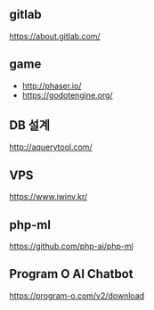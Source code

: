 gitlab
-
https://about.gitlab.com/

game
-
- http://phaser.io/
- https://godotengine.org/

DB 설계
-
http://aquerytool.com/

VPS
-
https://www.iwinv.kr/

php-ml
-
https://github.com/php-ai/php-ml

Program O AI Chatbot
-
https://program-o.com/v2/download